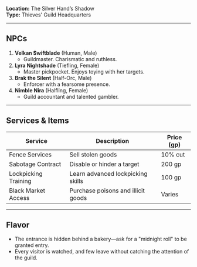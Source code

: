**Location:** The Silver Hand’s Shadow  
**Type:** Thieves' Guild Headquarters  

---

## NPCs  
1. **Velkan Swiftblade** (Human, Male)  
   - Guildmaster. Charismatic and ruthless.  
2. **Lyra Nightshade** (Tiefling, Female)  
   - Master pickpocket. Enjoys toying with her targets.  
3. **Brak the Silent** (Half-Orc, Male)  
   - Enforcer with a fearsome presence.  
4. **Nimble Nira** (Halfling, Female)  
   - Guild accountant and talented gambler.  

---

## Services & Items  
| Service               | Description                             | Price (gp) |
|-----------------------|-----------------------------------------|------------|
| Fence Services        | Sell stolen goods                       | 10% cut    |
| Sabotage Contract     | Disable or hinder a target | 200 gp     |
| Lockpicking Training  | Learn advanced lockpicking skills       | 100 gp     |
| Black Market Access   | Purchase poisons and illicit goods      | Varies     |

---

## Flavor  
- The entrance is hidden behind a bakery—ask for a "midnight roll" to be granted entry.  
- Every visitor is watched, and few leave without catching the attention of the guild.  
